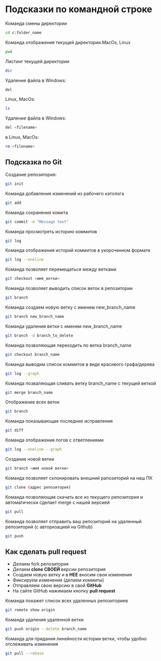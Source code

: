 # Подсказки по командной строке

Команда смены директории
```sh
cd c:folder_name
```

Команда отображения текущей директории.MacOs, Linux
```sh
pwd
```

Листинг текущей директории
```sh
dir
```

Удаление файла в Windows:
```sh
del
```

Linux, MacOs:
```sh
ls
```

Удаление файла в Windows:
```sh
del <filename>
```

в Linux, MacOs:
```sh
rm <filename>
```

## Подсказка по Git

Создание репозитория:
```sh
git init
```

Команда добавления изменений из рабочего католога
```sh
git add
```

Команда сохранения комита
```sh
git commit -m "Message text"
```

Команда просмотреть историю коммитов
```sh
git log
```

Команда отображения историй коммитов в укороченном формате
```sh
git log --oneline
```

Команда позволяет перемещаться между ветками
```sh
git checkout <имя_ветки>
```

Команда позволяет выводить список веток в репозитории
```sh
git branch
```

Команда создаем новую ветку с именем new_branch_name
```sh
git branch new_branch_name
```

Команда удаления ветки с именем new_branch_name
```sh
git branch -d branch_to_delete
```

Команда позволяющая переходить по ветка branch_name
```sh
git checkout branch_name
```

Команда выводим список коммитов в виде красивого графа/дерева
```sh
git log --graph
```

Команда позваляющая сливать ветку branch_name с текущей веткой
```sh
git merge branch_name
```

Отображение всех веток
```sh
git branch
```

Команда показывающая последние исправления
```sh
git diff
```

Команда отображения логов с ответлениями
```sh
git log --oneline --graph
```

Создание новой ветки
```sh
git branch <имя новой ветки>
```

Команда позволяет склонировать внешний рапозиторий на наш ПК
```sh
git clone (адрес репозитория)
```

Команда позволяющая скачать все из текущего репозитория и автоматически сделает merge с нашей версией
```sh
git pull
```

Команда позволяет отправить ваш репозиторий на удаленный репозиторий (с авторизацией на Github)
```sh
git push
```

## Как сделать pull request
* Делаем fork репозитория
* Делаем **clone СВОЕЙ** версии репозитория
* Создаем новую ветку и в **НЕЕ** вносим свои изменения
* Фиксируем изменения (делаем коммиты)
* Отправляем свою версию в свой **GitHub**
* На сайте GitHub нажимаем кнопку **pull request**

Команда покажет список всех удаленных репозиториев
```sh
git remote show origin
```

Команда удаления удаленной ветки
```sh
git push origin --delete branch_name
```

Команда для придания линейности истории ветки, чтобы удобно отслеживать изменения
```sh
git pull --rebase
```